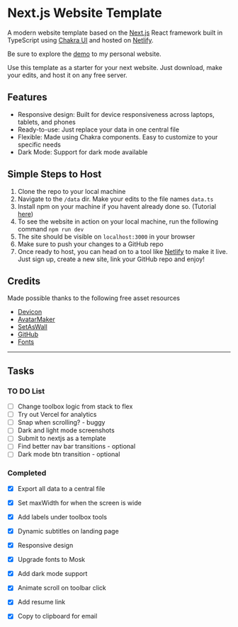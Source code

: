 # Next.js Website Template

A modern website template based on the [Next.js](https://nextjs.org/) React framework built in TypeScript using [Chakra UI](https://chakra-ui.com/) and hosted on [Netlify](https://www.netlify.com/).

Be sure to explore the [demo](https://www.vihagupta.com/) to my personal website.

Use this template as a starter for your next website. Just download, make your edits, and host it on any free server. 

## Features
 - Responsive design: Built for device responsiveness across laptops, tablets, and phones
 - Ready-to-use: Just replace your data in one central file
 - Flexible: Made using Chakra components. Easy to customize to your specific needs
 - Dark Mode: Support for dark mode available

## Simple Steps to Host
1. Clone the repo to your local machine
2. Navigate to the ```/data``` dir. Make your edits to the file names ```data.ts```
3. Install npm on your machine if you havent already done so. (Tutorial [here](https://phoenixnap.com/kb/install-node-js-npm-on-windows))
4. To see the website in action on your local machine, run the following command
    ```npm run dev```
5. The site should be visible on ```localhost:3000``` in your browser
6. Make sure to push your changes to a GitHub repo
7. Once ready to host, you can head on to a tool like [Netlify](https://www.netlify.com/) to make it live. Just sign up, create a new site, link your GitHub repo and enjoy!

## Credits
Made possible thanks to the following free asset resources
 - [Devicon](https://devicon.dev/)
 - [AvatarMaker](https://avatarmaker.net/)
 - [SetAsWall](https://www.setaswall.com/gradient-wallpapers/gradient-phone-wallpaper-043/)
 - [GitHub](https://github.com/brave/brave-browser/issues/8061)
 - [Fonts](https://www.cufonfonts.com/font/mosk)

 ---

## Tasks

### TO DO List
- [ ] Change toolbox logic from stack to flex
- [ ] Try out Vercel for analytics
- [ ] Snap when scrolling? - buggy 
- [ ] Dark and light mode screenshots
- [ ] Submit to nextjs as a template
- [ ] Find better nav bar transitions - optional
- [ ] Dark mode btn transition - optional

### Completed
- [x] Export all data to a central file
- [x] Set maxWidth for when the screen is wide
- [x] Add labels under toolbox tools
- [x] Dynamic subtitles on landing page
- [x] Responsive design
- [x] Upgrade fonts to Mosk
- [x] Add dark mode support
- [x] Animate scroll on toolbar click
- [x] Add resume link
- [x] Copy to clipboard for email


